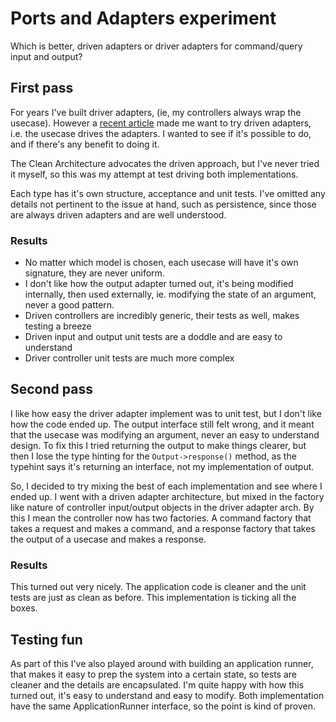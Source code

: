 # Ports and Adapters experiment

Which is better, driven adapters or driver adapters for command/query input and output?

## First pass

For years I've built driver adapters, (ie, my controllers always wrap the usecase). However a [recent article](https://herbertograca.com/2017/11/16/explicit-architecture-01-ddd-hexagonal-onion-clean-cqrs-how-i-put-it-all-together/) made me want to try driven adapters, i.e. the usecase drives the adapters. I wanted to see if it's possible to do, and if there's any benefit to doing it. 

The Clean Architecture advocates the driven approach, but I've never tried it myself, so this was my attempt at test driving both implementations.
 
Each type has it's own structure, acceptance and unit tests. I've omitted any details not pertinent to the issue at hand, such as persistence, since those are always driven adapters and are well understood.
 
### Results
- No matter which model is chosen, each usecase will have it's own signature, they are never uniform.
- I don't like how the output adapter turned out, it's being modified internally, then used externally, ie. modifying the state of an argument, never a good pattern.
- Driven controllers are incredibly generic, their tests as well, makes testing a breeze
- Driven input and output unit tests are a doddle and are easy to understand
- Driver controller unit tests are much more complex 
 
 ## Second pass
I like how easy the driver adapter implement was to unit test, but I don't like how the code ended up. The output interface still felt wrong, and it meant that the usecase was modifying an argument, never an easy to understand design.
To fix this I tried returning the output to make things clearer, but then I lose the type hinting for the `Output->response()` method, as the typehint says it's returning an interface, not my implementation of output.

So, I decided to try mixing the best of each implementation and see where I ended up. I went with a driven adapter architecture, but mixed in the factory like nature of controller input/output objects in the driver adapter arch. By this I mean the controller now has two factories.  A command factory that takes a request and makes a command, and a response factory that takes the output of a usecase and makes a response.
### Results
This turned out very nicely. The application code is cleaner and the unit tests are just as clean as before. This implementation is ticking all the boxes.

## Testing fun
As part of this I've also played around with building an application runner, that makes it easy to prep the system into a certain state, so tests are cleaner and the details are encapsulated. 
I'm quite happy with how this turned out, it's easy to understand and easy to modify. Both implementation have the same ApplicationRunner interface, so the point is kind of proven.
